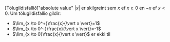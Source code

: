 [Tölugildisfallið]"absolute value" $|x|$ er skilgreint sem $x$ ef $x≥0$ en $−x$ ef $x<0$. Um tölugildisfallið gildir:

- $\lim_{x \to 0^+}\frac{x}{\vert x \vert}=1$
- $\lim_{x \to 0^-}\frac{x}{\vert x \vert}=-1$
- $\lim_{x \to 0}\frac{x}{\vert x \vert}$ er ekki til